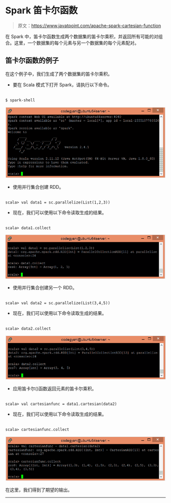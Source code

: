# Spark 笛卡尔函数

> 原文：<https://www.javatpoint.com/apache-spark-cartesian-function>

在 Spark 中，笛卡尔函数生成两个数据集的笛卡尔乘积，并返回所有可能的对组合。这里，一个数据集的每个元素与另一个数据集的每个元素配对。

## 笛卡尔函数的例子

在这个例子中，我们生成了两个数据集的笛卡尔乘积。

*   要在 Scala 模式下打开 Spark，请执行以下命令。

```

$ spark-shell

```

![Spark Cartesian Function](img/5b145bd2eb44c7488a5c7271cf7bffd1.png)

*   使用并行集合创建 RDD。

```

scala> val data1 = sc.parallelize(List(1,2,3))

```

*   现在，我们可以使用以下命令读取生成的结果。

```

scala> data1.collect

```

![Spark Cartesian Function](img/240168fe33b63a7fdbb467cfbc53514b.png)

*   使用并行集合创建另一个 RDD。

```

scala> val data2 = sc.parallelize(List(3,4,5))

```

*   现在，我们可以使用以下命令读取生成的结果。

```

scala> data2.collect

```

![Spark Cartesian Function](img/c245e0d95057ac9491387750238822e1.png)

*   应用笛卡尔()函数返回元素的笛卡尔乘积。

```

scala> val cartesianfunc = data1.cartesian(data2)

```

*   现在，我们可以使用以下命令读取生成的结果。

```

scala> cartesianfunc.collect

```

![Spark Cartesian Function](img/18b1fb095d73951e2366751f6346ef98.png)

在这里，我们得到了期望的输出。

* * *